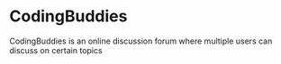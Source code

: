 # CodingBuddies
CodingBuddies is an online discussion forum where multiple users can discuss on certain topics
